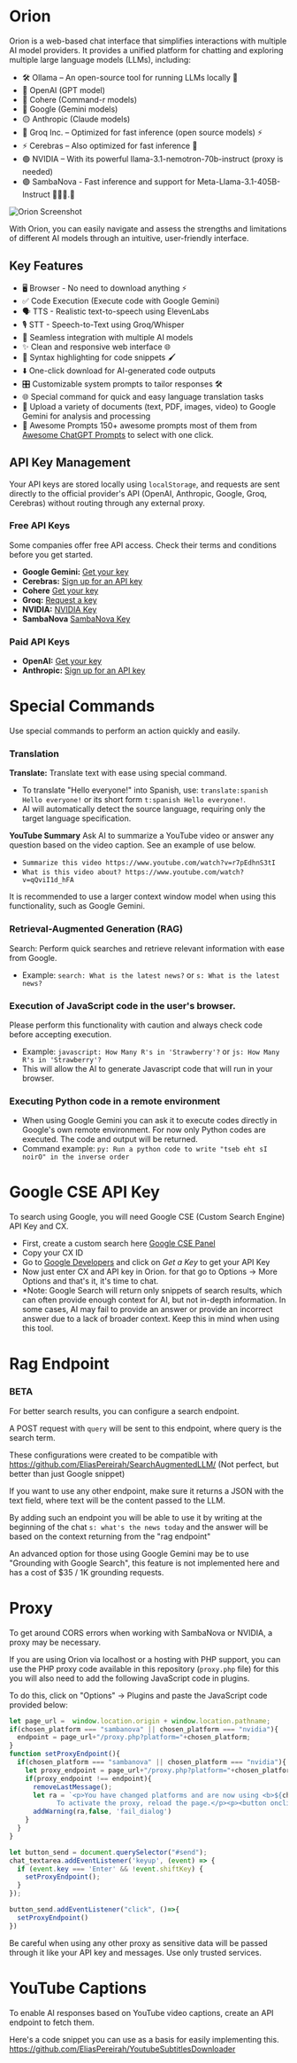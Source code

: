 # Orion
Orion is a web-based chat interface that simplifies interactions with multiple AI model providers.
It provides a unified platform for chatting and exploring multiple large language models (LLMs), including:

- 🛠️ Ollama – An open-source tool for running LLMs locally 🏡 
- 🤖 OpenAI (GPT model)
- 🎯 Cohere (Command-r models)
- 🌌 Google (Gemini models)
- 🟡 Anthropic (Claude models)
- 🚀 Groq Inc. – Optimized for fast inference (open source models) ⚡️
- ⚡️ Cerebras – Also optimized for fast inference 🚀
- 🟢 NVIDIA – With its powerful llama-3.1-nemotron-70b-instruct (proxy is needed)
- 🟣 SambaNova - Fast inference and support for Meta-Llama-3.1-405B-Instruct 🦙🦙🦙.🦙

![Orion Screenshot](imgs/screenshot.png "Orion Screenshot")


With Orion, you can easily navigate and assess the strengths and limitations of different AI models through an intuitive,
user-friendly interface.

## Key Features

- 🖥️ Browser - No need to download anything ⚡️
- ✅ Code Execution (Execute code with Google Gemini)
- 🗣️ TTS - Realistic text-to-speech using ElevenLabs
- 🎙️ STT - Speech-to-Text using Groq/Whisper ️
- 🔄 Seamless integration with multiple AI models
- ✨ Clean and responsive web interface 🌐
- 🌈 Syntax highlighting for code snippets 🖌️
- ⬇️ One-click download for AI-generated code outputs
- 🎛️ Customizable system prompts to tailor responses 🛠️
- 🌐 Special command for quick and easy language translation tasks
- 📁 Upload a variety of documents (text, PDF, images, video) to Google Gemini for analysis and processing
- 🧠 Awesome Prompts 150+ awesome prompts most of them from [Awesome ChatGPT Prompts](https://github.com/f/awesome-chatgpt-prompts) to select with one click.



## API Key Management

Your API keys are stored locally using `localStorage`, and requests are sent directly to the official provider's API
(OpenAI, Anthropic, Google, Groq, Cerebras) without routing through any external proxy.


### Free API Keys
Some companies offer free API access. Check their terms and conditions before you get started.
- **Google Gemini:** [Get your key](https://aistudio.google.com/app/apikey)
- **Cerebras:** [Sign up for an API key](https://cloud.cerebras.ai/platform/)
- **Cohere** [Get your key](https://dashboard.cohere.com/api-keys)
- **Groq:** [Request a key](https://console.groq.com/keys)
- **NVIDIA:** [NVIDIA Key](https://build.nvidia.com/nvidia/llama-3_1-nemotron-70b-instruct)
- **SambaNova** [SambaNova Key](https://cloud.sambanova.ai/apis)

### Paid API Keys

- **OpenAI:** [Get your key](https://platform.openai.com/api-keys)
- **Anthropic:** [Sign up for an API key](https://console.anthropic.com/settings/keys)

# Special Commands
Use special commands to perform an action quickly and easily.
### Translation
**Translate:** Translate text with ease using special command.
- To translate "Hello everyone!" into Spanish, use: `translate:spanish Hello everyone!` or its short form `t:spanish Hello everyone!`.
- AI will automatically detect the source language, requiring only the target language specification.

**YouTube Summary**
Ask AI to summarize a YouTube video or answer any question based on the video caption.
See an example of use below.
- `Summarize this video https://www.youtube.com/watch?v=r7pEdhnS3tI`
- `What is this video about? https://www.youtube.com/watch?v=qQviI1d_hFA`

It is recommended to use a larger context window model when using this functionality, such as Google Gemini.

### Retrieval-Augmented Generation (RAG)
Search: Perform quick searches and retrieve relevant information with ease from Google.
- Example: `search: What is the latest news?` or `s: What is the latest news?`
### Execution of JavaScript code in the user's browser.
Please perform this functionality with caution and always check code before accepting execution.
- Example: `javascript: How Many R's in 'Strawberry'?` or `js: How Many R's in 'Strawberry'?`
- This will allow the AI to generate Javascript code that will run in your browser.
### Executing Python code in a remote environment
- When using Google Gemini you can ask it to execute codes directly in Google's own remote environment. For now only 
Python codes are executed. The code and output will be returned.
- Command example: `py: Run a python code to write "tseb eht sI noirO" in the inverse order`

# Google CSE API Key
To search using Google, you will need Google CSE (Custom Search Engine) API Key and CX.
- First, create a custom search here [Google CSE Panel](https://programmablesearchengine.google.com/controlpanel/all)
- Copy your CX ID
- Go to [Google Developers](https://developers.google.com/custom-search/v1/introduction) and click on *Get a Key* to get your API Key
- Now just enter CX and API key in Orion. for that go to Options -> More Options and that's it, it's time to chat.
- *Note: Google Search will return only snippets of search results, which can often provide enough context for AI, 
  but not in-depth information. 
In some cases, AI may fail to provide an answer or provide an incorrect answer due to a lack of broader context. 
Keep this in mind when using this tool.

# Rag Endpoint
### BETA
For better search results, you can configure a search endpoint. 

A POST request with `query` will be sent to this endpoint, where query is the search term.

These configurations were created to be compatible with
https://github.com/EliasPereirah/SearchAugmentedLLM/ (Not perfect, but better than just Google snippet)

If you want to use any other endpoint, make sure it returns a JSON with the text field, where text will be 
the content passed to the LLM.

By adding such an endpoint you will be able to use it by writing at the beginning of the chat `s: what's the news today` 
and the answer will be based on the context returning from the "rag endpoint"

An advanced option for those using Google Gemini may be to use "Grounding with Google Search", this feature is not
implemented here and has a cost of $35 / 1K grounding requests.

# Proxy
To get around CORS errors when working with SambaNova or NVIDIA, a proxy may be necessary.

If you are using Orion via localhost or a hosting with PHP support, you can use the PHP proxy code available in this 
repository (`proxy.php` file) for this you will also need to add the following JavaScript code in plugins.

To do this, click on "Options" -> Plugins and paste the JavaScript code provided below:


```javascript
let page_url =  window.location.origin + window.location.pathname;
if(chosen_platform === "sambanova" || chosen_platform === "nvidia"){
  endpoint = page_url+"/proxy.php?platform="+chosen_platform;
}
function setProxyEndpoint(){
  if(chosen_platform === "sambanova" || chosen_platform === "nvidia"){
    let proxy_endpoint = page_url+"/proxy.php?platform="+chosen_platform;
    if(proxy_endpoint !== endpoint){
      removeLastMessage();
      let ra = `<p>You have changed platforms and are now using <b>${chosen_platform}</b> which requires proxy usage.
            To activate the proxy, reload the page.</p><p><button onclick="reloadPage()">Reload Page</button></p>`;
      addWarning(ra,false, 'fail_dialog')
    }
  }
}

let button_send = document.querySelector("#send");
chat_textarea.addEventListener('keyup', (event) => {
  if (event.key === 'Enter' && !event.shiftKey) {
    setProxyEndpoint();
  }
});

button_send.addEventListener("click", ()=>{
  setProxyEndpoint()
})
```

Be careful when using any other proxy as sensitive data will be passed through it like your API key and messages. 
Use only trusted services.

# YouTube Captions
To enable AI responses based on YouTube video captions, create an API endpoint to fetch them.

Here's a code snippet you can use as a basis for easily implementing this. https://github.com/EliasPereirah/YoutubeSubtitlesDownloader
